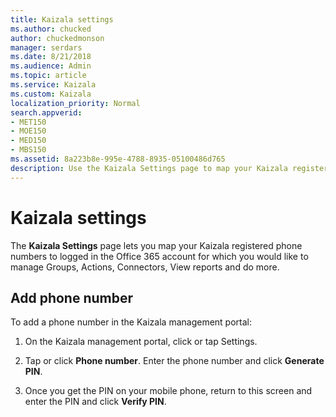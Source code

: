 ```yaml
---
title: Kaizala settings
ms.author: chucked
author: chuckedmonson
manager: serdars
ms.date: 8/21/2018
ms.audience: Admin
ms.topic: article
ms.service: Kaizala
ms.custom: Kaizala
localization_priority: Normal
search.appverid:
- MET150
- MOE150
- MED150
- MBS150
ms.assetid: 8a223b8e-995e-4788-8935-05100486d765
description: Use the Kaizala Settings page to map your Kaizala registered phone numbers in the Office 365 account.
---
```


# Kaizala settings

The **Kaizala Settings** page lets you map your Kaizala registered phone numbers to logged in the Office 365 account for which you would like to manage Groups, Actions, Connectors, View reports and do more.
  
## Add phone number

To add a phone number in the Kaizala management portal:
  
1. On the Kaizala management portal, click or tap Settings.
    
2. Tap or click **Phone number**. Enter the phone number and click **Generate PIN**.
    
3. Once you get the PIN on your mobile phone, return to this screen and enter the PIN and click **Verify PIN**.
    

